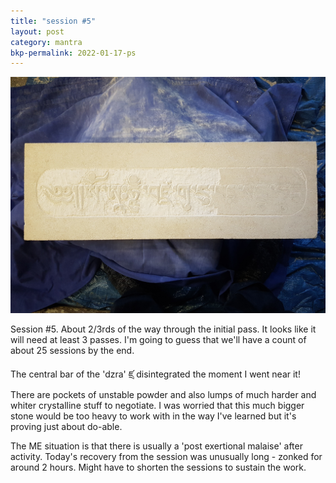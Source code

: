```yaml
---
title: "session #5"
layout: post
category: mantra
bkp-permalink: 2022-01-17-ps
---
```


![Padmasambhava5](/assets/images/mani/padmasambhava/ps05.jpg)  


Session #5. About 2/3rds of the way through the initial pass. It looks like it will need at least 3 passes. I'm going to guess that we'll have a count of about 25 sessions by the end.  

The central bar of the 'dzra' ཛྲ disintegrated the moment I went near it! There are pockets of unstable powder and also lumps of much harder and whiter crystalline stuff to negotiate. I was worried that this much bigger stone would be too heavy to work with in the way I've learned but it's proving just about do-able. 

The ME situation is that there is usually a 'post exertional malaise' after activity. Today's recovery from the session was unusually long - zonked for around 2 hours. Might have to shorten the sessions to sustain the work.
